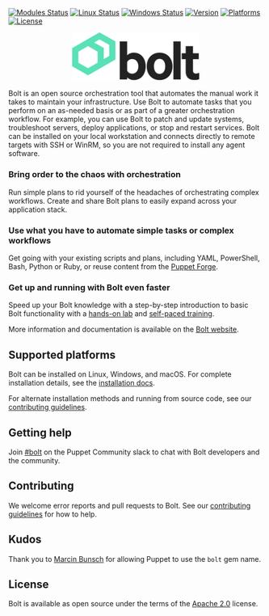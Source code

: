[![Modules Status](https://github.com/puppetlabs/bolt/workflows/Modules/badge.svg)](https://github.com/puppetlabs/bolt/actions)
[![Linux Status](https://github.com/puppetlabs/bolt/workflows/Linux/badge.svg)](https://github.com/puppetlabs/bolt/actions)
[![Windows Status](https://github.com/puppetlabs/bolt/workflows/Windows/badge.svg)](https://github.com/puppetlabs/bolt/actions)
[![Version](https://img.shields.io/github/v/tag/puppetlabs/bolt?label=version)](./CHANGELOG.md)
[![Platforms](https://img.shields.io/badge/platforms-linux%20%7C%20windows%20%7C%20macos-lightgrey)](./documentation/bolt_installing.md)
[![License](https://img.shields.io/github/license/puppetlabs/bolt)](./LICENSE)

<p align="center">
  <img src="resources/bolt-logo-dark.png" width="50%" alt="bolt logo"/>
</p>

Bolt is an open source orchestration tool that automates the manual work it takes to maintain your infrastructure. Use Bolt to automate tasks that you perform on an as-needed basis or as part of a greater orchestration workflow. For example, you can use Bolt to patch and update systems, troubleshoot servers, deploy applications, or stop and restart services. Bolt can be installed on your local workstation and connects directly to remote targets with SSH or WinRM, so you are not required to install any agent software.

### Bring order to the chaos with orchestration

Run simple plans to rid yourself of the headaches of orchestrating complex workflows. Create and share Bolt plans to easily expand across your application stack.

### Use what you have to automate simple tasks or complex workflows

Get going with your existing scripts and plans, including YAML, PowerShell, Bash, Python or Ruby, or reuse content from the [Puppet Forge](https://forge.puppet.com).

### Get up and running with Bolt even faster

Speed up your Bolt knowledge with a step-by-step introduction to basic Bolt functionality with a [hands-on lab](http://bolt.guide) and [self-paced training](https://puppet.com/learning-training/kits/intro-to-bolt).

More information and documentation is available on the [Bolt website](https://puppet.com/docs/bolt/latest/bolt.html).

## Supported platforms

Bolt can be installed on Linux, Windows, and macOS. For complete installation details, see the [installation docs](./documentation/bolt_installing.md).

For alternate installation methods and running from source code, see our [contributing guidelines](https://github.com/puppetlabs/bolt/blob/master/CONTRIBUTING.md).

## Getting help

Join [#bolt](https://slack.puppet.com/) on the Puppet Community slack to chat with Bolt developers and the community.

## Contributing

We welcome error reports and pull requests to Bolt. See our [contributing guidelines](./CONTRIBUTING.md) for how to help.

## Kudos

Thank you to [Marcin Bunsch](https://github.com/marcinbunsch) for allowing Puppet to use the `bolt` gem name.

## License

Bolt is available as open source under the terms of the [Apache 2.0](https://www.apache.org/licenses/LICENSE-2.0) license.


